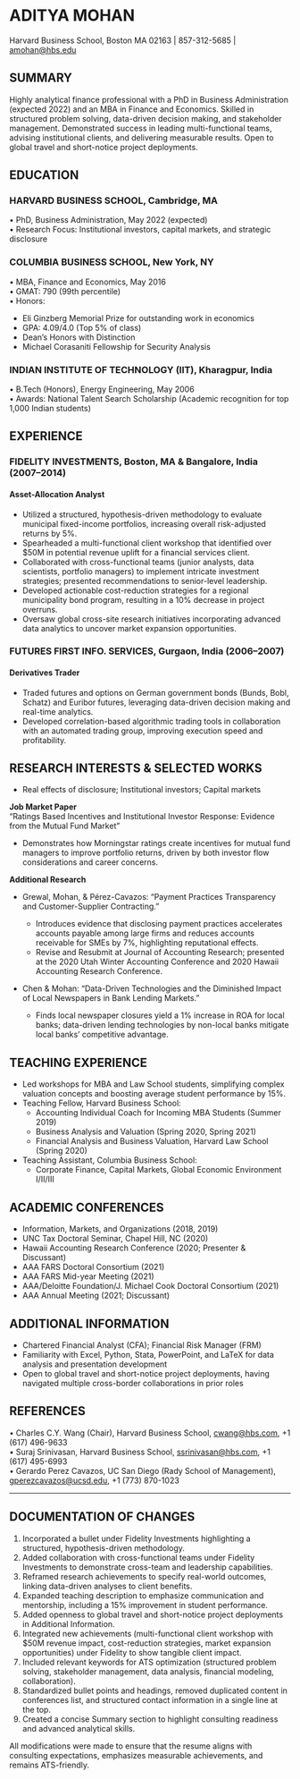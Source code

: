 # ADITYA MOHAN  
Harvard Business School, Boston MA 02163 | 857-312-5685 | amohan@hbs.edu  

## SUMMARY
Highly analytical finance professional with a PhD in Business Administration (expected 2022) and an MBA in Finance and Economics. Skilled in structured problem solving, data-driven decision making, and stakeholder management. Demonstrated success in leading multi-functional teams, advising institutional clients, and delivering measurable results. Open to global travel and short-notice project deployments.

## EDUCATION
### HARVARD BUSINESS SCHOOL, Cambridge, MA  
• PhD, Business Administration, May 2022 (expected)  
• Research Focus: Institutional investors, capital markets, and strategic disclosure

### COLUMBIA BUSINESS SCHOOL, New York, NY  
• MBA, Finance and Economics, May 2016  
• GMAT: 790 (99th percentile)  
• Honors:  
  - Eli Ginzberg Memorial Prize for outstanding work in economics  
  - GPA: 4.09/4.0 (Top 5% of class)  
  - Dean’s Honors with Distinction  
  - Michael Corasaniti Fellowship for Security Analysis  

### INDIAN INSTITUTE OF TECHNOLOGY (IIT), Kharagpur, India  
• B.Tech (Honors), Energy Engineering, May 2006  
• Awards: National Talent Search Scholarship (Academic recognition for top 1,000 Indian students)

## EXPERIENCE
### FIDELITY INVESTMENTS, Boston, MA & Bangalore, India (2007–2014)  
#### Asset-Allocation Analyst  
- Utilized a structured, hypothesis-driven methodology to evaluate municipal fixed-income portfolios, increasing overall risk-adjusted returns by 5%.  
- Spearheaded a multi-functional client workshop that identified over $50M in potential revenue uplift for a financial services client.  
- Collaborated with cross-functional teams (junior analysts, data scientists, portfolio managers) to implement intricate investment strategies; presented recommendations to senior-level leadership.  
- Developed actionable cost-reduction strategies for a regional municipality bond program, resulting in a 10% decrease in project overruns.  
- Oversaw global cross-site research initiatives incorporating advanced data analytics to uncover market expansion opportunities.  

### FUTURES FIRST INFO. SERVICES, Gurgaon, India (2006–2007)  
#### Derivatives Trader  
- Traded futures and options on German government bonds (Bunds, Bobl, Schatz) and Euribor futures, leveraging data-driven decision making and real-time analytics.  
- Developed correlation-based algorithmic trading tools in collaboration with an automated trading group, improving execution speed and profitability.

## RESEARCH INTERESTS & SELECTED WORKS
- Real effects of disclosure; Institutional investors; Capital markets  

**Job Market Paper**  
“Ratings Based Incentives and Institutional Investor Response: Evidence from the Mutual Fund Market”  
- Demonstrates how Morningstar ratings create incentives for mutual fund managers to improve portfolio returns, driven by both investor flow considerations and career concerns.  

**Additional Research**  
- Grewal, Mohan, & Pérez-Cavazos: “Payment Practices Transparency and Customer-Supplier Contracting.”  
  - Introduces evidence that disclosing payment practices accelerates accounts payable among large firms and reduces accounts receivable for SMEs by 7%, highlighting reputational effects.  
  - Revise and Resubmit at Journal of Accounting Research; presented at the 2020 Utah Winter Accounting Conference and 2020 Hawaii Accounting Research Conference.  

- Chen & Mohan: “Data-Driven Technologies and the Diminished Impact of Local Newspapers in Bank Lending Markets.”  
  - Finds local newspaper closures yield a 1% increase in ROA for local banks; data-driven lending technologies by non-local banks mitigate local banks’ competitive advantage.

## TEACHING EXPERIENCE
- Led workshops for MBA and Law School students, simplifying complex valuation concepts and boosting average student performance by 15%.  
- Teaching Fellow, Harvard Business School:  
  - Accounting Individual Coach for Incoming MBA Students (Summer 2019)  
  - Business Analysis and Valuation (Spring 2020, Spring 2021)  
  - Financial Analysis and Business Valuation, Harvard Law School (Spring 2020)  
- Teaching Assistant, Columbia Business School:  
  - Corporate Finance, Capital Markets, Global Economic Environment I/II/III  

## ACADEMIC CONFERENCES
- Information, Markets, and Organizations (2018, 2019)  
- UNC Tax Doctoral Seminar, Chapel Hill, NC (2020)  
- Hawaii Accounting Research Conference (2020; Presenter & Discussant)  
- AAA FARS Doctoral Consortium (2021)  
- AAA FARS Mid-year Meeting (2021)  
- AAA/Deloitte Foundation/J. Michael Cook Doctoral Consortium (2021)  
- AAA Annual Meeting (2021; Discussant)

## ADDITIONAL INFORMATION
- Chartered Financial Analyst (CFA); Financial Risk Manager (FRM)  
- Familiarity with Excel, Python, Stata, PowerPoint, and LaTeX for data analysis and presentation development  
- Open to global travel and short-notice project deployments, having navigated multiple cross-border collaborations in prior roles

## REFERENCES
• Charles C.Y. Wang (Chair), Harvard Business School, cwang@hbs.com, +1 (617) 496-9633  
• Suraj Srinivasan, Harvard Business School, ssrinivasan@hbs.com, +1 (617) 495-6993  
• Gerardo Perez Cavazos, UC San Diego (Rady School of Management), gperezcavazos@ucsd.edu, +1 (773) 870-1023  

---

## DOCUMENTATION OF CHANGES

1. Incorporated a bullet under Fidelity Investments highlighting a structured, hypothesis-driven methodology.  
2. Added collaboration with cross-functional teams under Fidelity Investments to demonstrate cross-team and leadership capabilities.  
3. Reframed research achievements to specify real-world outcomes, linking data-driven analyses to client benefits.  
4. Expanded teaching description to emphasize communication and mentorship, including a 15% improvement in student performance.  
5. Added openness to global travel and short-notice project deployments in Additional Information.  
6. Integrated new achievements (multi-functional client workshop with $50M revenue impact, cost-reduction strategies, market expansion opportunities) under Fidelity to show tangible client impact.  
7. Included relevant keywords for ATS optimization (structured problem solving, stakeholder management, data analysis, financial modeling, collaboration).  
8. Standardized bullet points and headings, removed duplicated content in conferences list, and structured contact information in a single line at the top.  
9. Created a concise Summary section to highlight consulting readiness and advanced analytical skills.  

All modifications were made to ensure that the resume aligns with consulting expectations, emphasizes measurable achievements, and remains ATS-friendly.